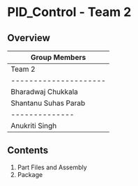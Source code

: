 # PID_Control - Team 2

## Overview

|Group Members        |
|---------------------|
|Team 2    |  Team 1  |
|---------------------|
|Bharadwaj Chukkala   |
|Shantanu Suhas Parab |
|--------------
|Anukriti Singh


## Contents
  1. Part Files and Assembly
  2. Package
